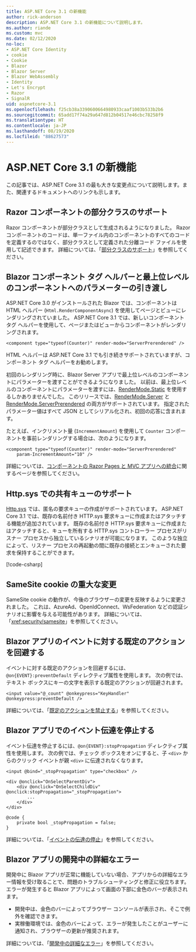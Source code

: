 ```yaml
---
title: ASP.NET Core 3.1 の新機能
author: rick-anderson
description: ASP.NET Core 3.1 の新機能について説明します。
ms.author: riande
ms.custom: mvc
ms.date: 02/12/2020
no-loc:
- ASP.NET Core Identity
- cookie
- Cookie
- Blazor
- Blazor Server
- Blazor WebAssembly
- Identity
- Let's Encrypt
- Razor
- SignalR
uid: aspnetcore-3.1
ms.openlocfilehash: f25cb38a3390600664980933caaf1003b533b2b6
ms.sourcegitcommit: 65add17f74a29a647d812b04517e46cbc78258f9
ms.translationtype: HT
ms.contentlocale: ja-JP
ms.lasthandoff: 08/19/2020
ms.locfileid: "88627573"
---
```

# <a name="whats-new-in-aspnet-core-31"></a>ASP.NET Core 3.1 の新機能

この記事では、ASP.NET Core 3.1 の最も大きな変更点について説明します。また、関連するドキュメントへのリンクも示します。

## <a name="partial-class-support-for-no-locrazor-components"></a>Razor コンポーネントの部分クラスのサポート

Razor コンポーネントが部分クラスとして生成されるようになりました。 Razor コンポーネントのコードは、単一ファイル内のコンポーネントのすべてのコードを定義するのではなく、部分クラスとして定義された分離コード ファイルを使用して記述できます。 詳細については、「[部分クラスのサポート](xref:blazor/components/index#partial-class-support)」を参照してください。

## <a name="no-locblazor-component-tag-helper-and-pass-parameters-to-top-level-components"></a>Blazor コンポーネント タグ ヘルパーと最上位レベルのコンポーネントへのパラメーターの引き渡し

ASP.NET Core 3.0 がインストールされた Blazor では、コンポーネントは HTML ヘルパー (`Html.RenderComponentAsync`) を使用してページとビューにレンダリングされていました。 ASP.NET Core 3.1 では、新しいコンポーネント タグ ヘルパーを使用して、ページまたはビューからコンポーネントがレンダリングされます。

```cshtml
<component type="typeof(Counter)" render-mode="ServerPrerendered" />
```

HTML ヘルパーは ASP.NET Core 3.1 でも引き続きサポートされていますが、コンポーネント タグ ヘルパーをお勧めします。

初回のレンダリング時に、Blazor Server アプリで最上位レベルのコンポーネントにパラメーターを渡すことができるようになりました。 以前は、最上位レベルのコンポーネントにパラメーターを渡すには、[RenderMode.Static](xref:Microsoft.AspNetCore.Mvc.Rendering.RenderMode.Static) を使用するしかありませんでした。 このリリースでは、[RenderMode.Server](xref:Microsoft.AspNetCore.Mvc.Rendering.RenderMode.Server) と [RenderMode.ServerPrerendered](xref:Microsoft.AspNetCore.Mvc.Rendering.RenderMode.ServerPrerendered) の両方がサポートされています。 指定されたパラメーター値はすべて JSON としてシリアル化され、初回の応答に含まれます。

たとえば、インクリメント量 (`IncrementAmount`) を使用して `Counter` コンポーネントを事前レンダリングする場合は、次のようになります。

```cshtml
<component type="typeof(Counter)" render-mode="ServerPrerendered" 
    param-IncrementAmount="10" />
```

詳細については、[コンポーネントの Razor Pages と MVC アプリへの統合](xref:blazor/components/integrate-components-into-razor-pages-and-mvc-apps)に関するページを参照してください。

## <a name="support-for-shared-queues-in-httpsys"></a>Http.sys での共有キューのサポート

[Http.sys](xref:fundamentals/servers/httpsys) では、匿名の要求キューの作成がサポートされています。 ASP.NET Core 3.1 では、既存の名前付き HTTP.sys 要求キューに作成またはアタッチする機能が追加されています。 既存の名前付き HTTP.sys 要求キューに作成またはアタッチすると、キューを所有する HTTP.sys コントローラー プロセスがリスナー プロセスから独立しているシナリオが可能になります。 このような独立によって、リスナー プロセスの再起動の間に既存の接続とエンキューされた要求を保持することができます。

[!code-csharp[](sample/Program.cs?name=snippet)]

## <a name="breaking-changes-for-samesite-no-loccookies"></a>SameSite cookie の重大な変更

SameSite cookie の動作が、今後のブラウザーの変更を反映するように変更されました。 これは、AzureAd、OpenIdConnect、WsFederation などの認証シナリオに影響を与える可能性があります。 詳細については、「<xref:security/samesite>」を参照してください。

## <a name="prevent-default-actions-for-events-in-no-locblazor-apps"></a>Blazor アプリのイベントに対する既定のアクションを回避する

イベントに対する既定のアクションを回避するには、`@on{EVENT}:preventDefault` ディレクティブ属性を使用します。 次の例では、テキスト ボックスにキーの文字を表示する既定のアクションが回避されます。

```razor
<input value="@_count" @onkeypress="KeyHandler" @onkeypress:preventDefault />
```

詳細については、「[既定のアクションを禁止する](xref:blazor/components/event-handling#prevent-default-actions)」を参照してください。

## <a name="stop-event-propagation-in-no-locblazor-apps"></a>Blazor アプリでのイベント伝達を停止する

イベント伝達を停止するには、`@on{EVENT}:stopPropagation` ディレクティブ属性を使用します。 次の例では、チェック ボックスをオンにすると、子 `<div>` からのクリック イベントが親 `<div>` に伝達されなくなります。

```razor
<input @bind="_stopPropagation" type="checkbox" />

<div @onclick="OnSelectParentDiv">
    <div @onclick="OnSelectChildDiv" @onclick:stopPropagation="_stopPropagation">
        ...
    </div>
</div>

@code {
    private bool _stopPropagation = false;
}
```

詳細については、「[イベントの伝達の停止](xref:blazor/components/event-handling#stop-event-propagation)」を参照してください。

## <a name="detailed-errors-during-no-locblazor-app-development"></a>Blazor アプリの開発中の詳細なエラー

開発中に Blazor アプリが正常に機能していない場合、アプリからの詳細なエラー情報を受け取ることで、問題のトラブルシューティングと修正に役立ちます。 エラーが発生すると Blazor アプリによって画面の下部に金色のバーが表示されます。

* 開発中は、金色のバーによってブラウザー コンソールが表示され、そこで例外を確認できます。
* 実稼働環境では、金色のバーによって、エラーが発生したことがユーザーに通知され、ブラウザーの更新が推奨されます。

詳細については、「[開発中の詳細なエラー](xref:blazor/fundamentals/handle-errors#detailed-errors-during-development)」を参照してください。

